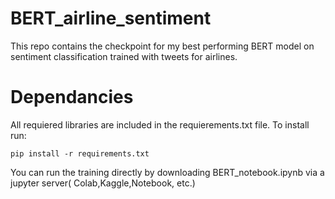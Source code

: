 # BERT_airline_sentiment
This repo contains the checkpoint for my best performing BERT model on sentiment classification trained with tweets for airlines.

# Dependancies 
All requiered libraries are included in the requierements.txt file. To install run:
```
pip install -r requirements.txt
```


You can run the training directly by downloading BERT_notebook.ipynb  via a jupyter server( Colab,Kaggle,Notebook, etc.) 

